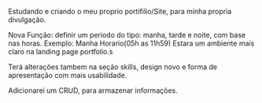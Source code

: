 Estudando e criando o meu proprio portifilio/Site, para minha propria divulgação.

Nova Função: definir um periodo do tipo: manha, tarde e noite, com base nas horas.
Exemplo: Manha Horario(05h as 11h59) Estara um ambiente mais claro na landing page portfolio.s

Terá alterações tambem na seção skills, design novo e forma de apresentação com mais usabilidade.

Adicionarei um CRUD, para armazenar informações.

